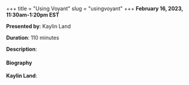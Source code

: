 +++
title = "Using Voyant"
slug = "usingvoyant"
+++
**February 16, 2023, 11:30am-1:20pm EST**

**Presented by**: Kaylin Land

**Duration**: 110 minutes

**Description**:

#### Biography

**Kaylin Land**:

<!-- {{< vimeo 690948795 >}} -->
<!-- <br> -->

<!-- - [Watch this session on Vimeo](https://vimeo.com/690948795) -->
